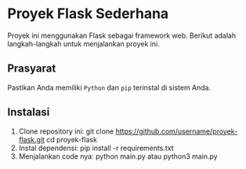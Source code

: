 # Proyek Flask Sederhana

Proyek ini menggunakan Flask sebagai framework web. Berikut adalah langkah-langkah untuk menjalankan proyek ini.

## Prasyarat

Pastikan Anda memiliki `Python` dan `pip` terinstal di sistem Anda.

## Instalasi

1. Clone repository ini:
   git clone https://github.com/username/proyek-flask.git
   cd proyek-flask
2. Instal dependensi:
   pip install -r requirements.txt
3. Menjalankan code nya:
   python main.py atau python3 main.py